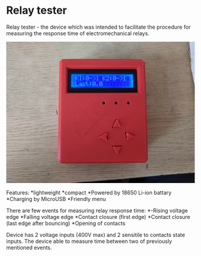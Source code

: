 # Relay tester
Relay tester - the device which was intended to facilitate the procedure for measuring the response time of electromechanical relays.

![alt text](https://github.com/shiv-tech-git/relay-tester/blob/main/Photos/IMG_20191005_150716.jpg)

Features:
*lightweight
*compact
*Powered by 18650 Li-ion battary
*Charging by MicroUSB
*Friendly menu

There are few events for measuring relay response time:
*-Rising voltage edge
*Falling voltage edge
*Contact closure (first edge)
*Contact closure (last edge after bouncing)
*Opening of contacts

Device has 2 voltage inputs (400V max) and 2 sensitile to contacts state inputs. The device able to measure time between two of previously mentioned events.
